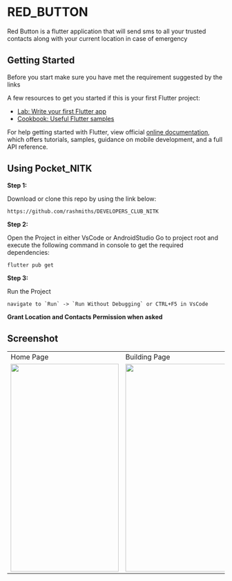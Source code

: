 # RED_BUTTON

Red Button is a flutter application that will send sms to all your trusted contacts along with your current location in case of emergency


## Getting Started

Before you start make sure you have met the requirement suggested by the links

A few resources to get you started if this is your first Flutter project:

- [Lab: Write your first Flutter app](https://flutter.dev/docs/get-started/codelab)
- [Cookbook: Useful Flutter samples](https://flutter.dev/docs/cookbook)

For help getting started with Flutter, view official
[online documentation](https://flutter.dev/docs), which offers tutorials,
samples, guidance on mobile development, and a full API reference.

## Using Pocket_NITK

**Step 1:**

Download or clone this repo by using the link below:

```
https://github.com/rashmiths/DEVELOPERS_CLUB_NITK
```

**Step 2:**

Open the Project in either VsCode or AndroidStudio Go to project root and execute the following command in console to get the required dependencies: 

```
flutter pub get 
```

**Step 3:**

Run the Project

```
navigate to `Run` -> `Run Without Debugging` or CTRL+F5 in VsCode

```

**Grant Location and Contacts Permission when asked**

## Screenshot

<table>
  <tr>
    <td>Home Page</td>
     <td>Building Page</td>
     <td>MapPage</td>
    <td>SettingsPage</td>
  </tr>
  <tr>
    <td><img src="https://user-images.githubusercontent.com/54366663/95326469-476cfc80-08c0-11eb-83cc-c774581ffb0f.jpeg" width=250 height=480></td>
    <td><img src="https://user-images.githubusercontent.com/54366663/95326482-4c31b080-08c0-11eb-8ff4-133e365e52f7.jpeg" width=250 height=480></td>
    <td><img src="https://user-images.githubusercontent.com/54366663/95327470-b72fb700-08c1-11eb-8ea8-df9ff6b7e6d5.jpeg" width=250 height=480></td>
    <td><img src="https://user-images.githubusercontent.com/54366663/95326499-5489eb80-08c0-11eb-95e6-655cc94b5bd4.jpeg" width=250 height=480></td>
  </tr>
 </table>
 
 
 

 




